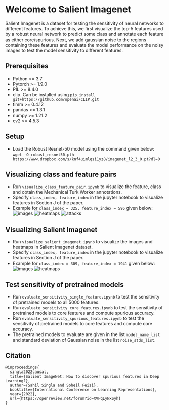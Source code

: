 # Welcome to Salient Imagenet


Salient Imagenet is a dataset for testing the sensitivity of neural networks to different features. To achieve this, we first visualize the top-5 features used by a robust neural network to predict some class and annotate each feature as either core/spurious. Next, we add gaussian noise to the regions containing these features and evaluate the model performance on the noisy images to test the model sensitivity to different features.

## Prerequisites

+ Python >= 3.7
+ Pytorch >= 1.9.0
+ PIL >= 8.4.0 
+ clip. Can be installed using ```pip install git+https://github.com/openai/CLIP.git``` 
+ timm >= 0.4.12
+ pandas >= 1.3.1
+ numpy >= 1.21.2
+ cv2 >= 4.5.3


## Setup

+ Load the Robust Resnet-50 model using the command given below:   
```wget -O robust_resnet50.pth  https://www.dropbox.com/s/knf4uimlqsi1yz8/imagenet_l2_3_0.pt?dl=0```

## Visualizing class and feature pairs

+ Run ```visualize_class_feature_pair.ipynb``` to visualize the feature, class and obtain the Mechanical Turk Worker annotations. 
+ Specify ```class_index, feature_index``` in the jupyter notebook to visualize features in Section J of the paper.
+ Example for ```class_index = 325, feature_index = 595``` given below:
![images](./demo_images/325_595_images.jpg)
![heatmaps](./demo_images/325_595_heatmaps.jpg)
![attacks](./demo_images/325_595_attacks.jpg)

## Visualizing Salient Imagenet

+ Run ```visualize_salient_imagenet.ipynb``` to visualize the images and heatmaps in Salient Imagenet dataset. 
+ Specify ```class_index, feature_index``` in the jupyter notebook to visualize features in Section J of the paper.
+ Example for ```class_index = 309, feature_index = 1941``` given below:
![images](./demo_images/309_1941_images.jpg)
![heatmaps](./demo_images/309_1941_heatmaps.jpg)

## Test sensitivity of pretrained models

+ Run ```evaluate_sensitivity_single_feature.ipynb``` to test the sensitivity of pretrained models to all 5000 features. 
+ Run ```evaluate_sensitivity_core_features.ipynb``` to test the sensitivity of pretrained models to core features and compute spurious accuracy. 
+ Run ```evaluate_sensitivity_spurious_features.ipynb``` to test the sensitivity of pretrained models to core features and compute core accuracy. 
+ The pretrained models to evaluate are given in the list ```model_name_list``` and standard deviation of Gaussian noise in the list ```noise_stds_list```.


## Citation

```
@inproceedings{
  singla2022causal,
  title={Salient ImageNet: How to discover spurious features in Deep Learning?},
  author={Sahil Singla and Soheil Feizi},
  booktitle={International Conference on Learning Representations},
  year={2022},
  url={https://openreview.net/forum?id=XVPqLyNxSyh}
}
```
